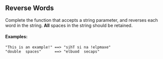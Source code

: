 ## Reverse Words

Complete the function that accepts a string parameter, and reverses each word in the string. **All** spaces in the string should be retained.

#### Examples:

```
"This is an example!" ==> "sihT si na !elpmaxe"
"double  spaces"      ==> "elbuod  secaps"
```